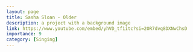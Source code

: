 ```yaml
---
layout: page
title: Sasha Sloan - Older
description: a project with a background image
link: https://www.youtube.com/embed/yhVD_tf1itc?si=2OR7dvq8DXNwChsD
importance: 9
category: [Singing]
---
```

